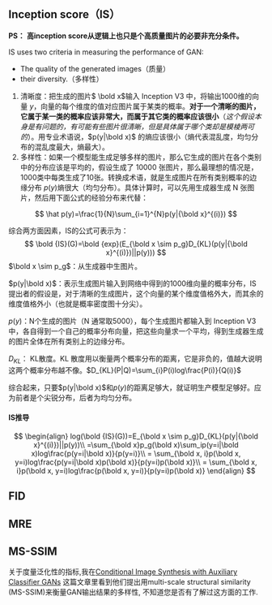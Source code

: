 ## Inception score（IS）

**PS：** **高inception score从逻辑上也只是个高质量图片的必要非充分条件。** 

IS uses two criteria in measuring the performance of GAN:

- The quality of the generated images（质量）
- their diversity.（多样性）

1. 清晰度：把生成的图片$ \bold x$输入 Inception V3 中，将输出1000维的向量 $y$，向量的每个维度的值对应图片属于某类的概率。**对于一个清晰的图片，它属于某一类的概率应该非常大，而属于其它类的概率应该很小**（*这个假设本身是有问题的，有可能有些图片很清晰，但是具体属于哪个类却是模棱两可的*）。用专业术语说，$p(y|\bold x)$  的熵应该很小（熵代表混乱度，均匀分布的混乱度最大，熵最大）。
2. 多样性：如果一个模型能生成足够多样的图片，那么它生成的图片在各个类别中的分布应该是平均的，假设生成了 10000 张图片，那么最理想的情况是，1000类中每类生成了10张。转换成术语，就是生成图片在所有类别概率的边缘分布 $p(y)$熵很大（均匀分布）。具体计算时，可以先用生成器生成 N 张图片，然后用下面公式的经验分布来代替：

$$
\hat p(y)=\frac{1}{N}\sum_{i=1}^{N}p(y|{\bold x}^{(i)})
$$

综合两方面因素，IS的公式可表示为：
$$
\bold {IS}(G)=\bold {exp}(E_{\bold x \sim p_g}D_{KL}(p(y|{\bold x}^{(i)})||p(y)))
$$
$\bold x \sim p_g$：从生成器中生图片。

$p(y|\bold x)$：表示生成图片输入到网络中得到的1000维向量的概率分布，IS 提出者的假设是，对于清晰的生成图片，这个向量的某个维度值格外大，而其余的维度值格外小（也就是概率密度图十分尖）。

$p(y)$：N个生成的图片（N 通常取5000），每个生成图片都输入到 Inception V3 中，各自得到一个自己的概率分布向量，把这些向量求一个平均，得到生成器生成的图片全体在所有类别上的边缘分布。

$D_{KL}$： KL散度。KL 散度用以衡量两个概率分布的距离，它是非负的，值越大说明这两个概率分布越不像。$D_{KL}(P|Q)=\sum_{i}P(i)log\frac{P(i)}{Q(i)}$

综合起来，只要$p(y|\bold x)$和$p(y)$的距离足够大，就证明生产模型足够好。应为前者是个尖锐分布，后者为均匀分布。

#### IS推导

$$
\begin{align}
log(\bold {IS}(G))=E_{\bold x \sim p_g}D_{KL}(p(y|{\bold x}^{(i)})||p(y))\\
=\sum_{\bold x}p_g(\bold x)\sum_ip(y=i|\bold x)log\frac{p(y=i|\bold x)}{p(y=i)}\\
= \sum_{\bold x, i}p(\bold x, y=i)log\frac{p(y=i|\bold x)p(\bold x)}{p(y=i)p(\bold x)}\\
= \sum_{\bold x, i}p(\bold x, y=i)log\frac{p(\bold x, y=i)}{p(y=i)p(\bold x)}
\end{align}
$$



## FID



## MRE



## MS-SSIM

 关于度量泛化性的指标,我在[Conditional Image Synthesis with Auxiliary Classifier GANs](http://link.zhihu.com/?target=https%3A//arxiv.org/pdf/1610.09585.pdf) 这篇文章里看到他们提出用multi-scale structural similarity (MS-SSIM)来衡量GAN输出结果的多样性, 不知道您是否有了解过这方面的工作. 